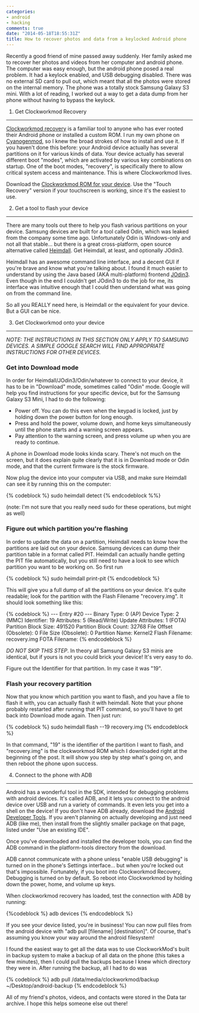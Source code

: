```yaml
---
categories:
- android
- hacking
comments: true
date: "2014-05-18T18:55:31Z"
title: How to recover photos and data from a keylocked Android phone
---
```

Recently a good friend of mine passed away suddenly. Her family asked me to recover her photos and videos from her computer and android phone. The computer was easy enough, but the android phone posed a real problem. It had a keylock enabled, and USB debugging disabled. There was no external SD card to pull out, which meant that all the photos were stored on the internal memory. The phone was a totally stock Samsung Galaxy S3 mini. With a lot of reading, I worked out a way to get a data dump from her phone without having to bypass the keylock.

1) Get Clockworkmod Recovery
---

[Clockworkmod recovery](https://www.clockworkmod.com/) is a familiar tool to anyone who has ever rooted their Android phone or installed a custom ROM. I run my own phone on [Cyanogenmod](http://www.cyanogenmod.org/), so I knew the broad strokes of how to install and use it. If you haven't done this before: your Android device actually has several partitions on it for various kinds of data. Your device actually has several different boot "modes", which are activated by various key combinations on startup. One of the boot modes, "recovery", is specifically there to allow critical system access and maintenance. This is where Clockworkmod lives.

Download the [Clockworkmod ROM for your device](https://www.clockworkmod.com/rommanager). Use the "Touch Recovery" version if your touchscreen is working, since it's the easiest to use.

2) Get a tool to flash your device
---

There are many tools out there to help you flash various partitions on your device. Samsung devices are built for a tool called Odin, which was leaked from the company some time ago. Unfortunately Odin is Windows-only and not all that stable... but there is a great cross-platform, open source alternative called [Heimdall](http://glassechidna.com.au/heimdall/). Get Heimdall, at least, and optionally JOdin3.

Heimdall has an awesome command line interface, and a decent GUI if you're brave and know what you're talking about. I found it much easier to understand by using the Java based (AKA multi-platform) frontend [JOdin3](http://casual-dev.com/2014/01/04/jodin3-web-browser-or-offline-flashing-tool/). Even though in the end I couldn't get JOdin3 to do the job for me, its interface was intuitive enough that I could then understand what was going on from the command line. 

So all you REALLY need here, is Heimdall or the equivalent for your device. But a GUI can be nice.

3) Get Clockworkmod onto your device
---

*NOTE: THE INSTRUCTIONS IN THIS SECTION ONLY APPLY TO SAMSUNG DEVICES. A SIMPLE GOOGLE SEARCH WILL FIND APPROPRIATE INSTRUCTIONS FOR OTHER DEVICES.*

### Get into Download mode

In order for Heimdall/JOdin3/Odin/whatever to connect to your device, it has to be in "Download" mode, sometimes called "Odin" mode. Google will help you find instructions for your specific device, but for the Samsung Galaxy S3 Mini, I had to do the following:

* Power off. You can do this even when the keypad is locked, just by holding down the power button for long enough.
* Press and hold the power, volume down, and home keys simultaneously until the phone starts and a warning screen appears.
* Pay attention to the warning screen, and press volume up when you are ready to continue.

A phone in Download mode looks kinda scary. There's not much on the screen, but it does explain quite clearly that it is in Download mode or Odin mode, and that the current firmware is the stock firmware.

Now plug the device into your computer via USB, and make sure Heimdall can see it by running this on the computer:

{% codeblock %}
sudo heimdall detect
{% endcodeblock %%}

(note: I'm not sure that you really need sudo for these operations, but might as well)

### Figure out which partition you're flashing

In order to update the data on a partition, Heimdall needs to know how the partitions are laid out on your device. Samsung devices can dump their partition table in a format called PIT. Heimdall can actually handle getting the PIT file automatically, but you still need to have a look to see which partition you want to be working on. So first run

{% codeblock %}
sudo heimdall print-pit
{% endcodeblock %}

This will give you a full dump of all the partitions on your device. It's quite readable; look for the partition with the Flash Filename "recovery.img". It should look something like this:

{% codeblock %}
--- Entry #20 ---
Binary Type: 0 (AP)
Device Type: 2 (MMC)
Identifier: 19
Attributes: 5 (Read/Write)
Update Attributes: 1 (FOTA)
Partition Block Size: 491520
Partition Block Count: 32768
File Offset (Obsolete): 0
File Size (Obsolete): 0
Partition Name: Kernel2
Flash Filename: recovery.img
FOTA Filename:
{% endcodeblock %}

*DO NOT SKIP THIS STEP*. In theory all Samsung Galaxy S3 minis are identical, but if yours is not you could brick your device! It's very easy to do.

Figure out the Identifier for that partition. In my case it was "19".

### Flash your recovery partition

Now that you know which partition you want to flash, and you have a file to flash it with, you can actually flash it with heimdall. Note that your phone probably restarted after running that PIT command, so you'll have to get back into Download mode again. Then just run:

{% codeblock %}
sudo heimdall flash --19 recovery.img
{% endcodeblock %}

In that command, "19" is the identifier of the partition I want to flash, and "recovery.img" is the clockworkmod ROM which I downloaded right at the beginning of the post. It will show you step by step what's going on, and then reboot the phone upon success.

4) Connect to the phone with ADB
---

Android has a wonderful tool in the SDK, intended for debugging problems with android devices. It's called ADB, and it lets you connect to the android device over USB and run a variety of commands. It even lets you get into a shell on the device! If you don't have ADB already, download the [Android Developer Tools](https://developer.android.com/sdk/index.html). If you aren't planning on actually developing and just need ADB (like me), then install from the slightly smaller package on that page, listed under "Use an existing IDE".

Once you've downloaded and installed the developer tools, you can find the ADB command in the platform-tools directory from the download.

ADB cannot communicate with a phone unless "enable USB debugging" is turned on in the phone's Settings interface... but when you're locked out that's impossible. Fortunately, if you boot into Clockworkmod Recovery, Debugging is turned on by default. So reboot into Clockworkmod by holding down the power, home, and volume up keys.

When clockworkmod recovery has loaded, test the connection with ADB by running:

{%codeblock %}
adb devices
{% endcodeblock %}

If you see your device listed, you're in business! You can now pull files from the android device with "adb pull [filename] [destination]". Of course, that's assuming you know your way around the android filesystem! 

I found the easiest way to get all the data was to use ClockworkMod's built in backup system to make a backup of all data on the phone (this takes a few minutes), then I could pull the backups because I knew which directory they were in. After running the backup, all I had to do was 

{% codeblock %}
adb pull /data/media/clockworkmod/backup ~/Desktop/android-backup
{% endcodeblock %}

All of my friend's photos, videos, and contacts were stored in the Data tar archive. I hope this helps someone else out there!
